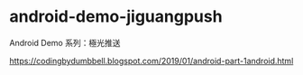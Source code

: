 # android-demo-jiguangpush
Android Demo 系列：極光推送

https://codingbydumbbell.blogspot.com/2019/01/android-part-1android.html
